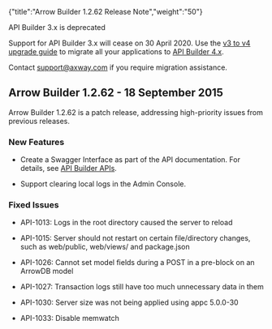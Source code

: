 {"title":"Arrow Builder 1.2.62 Release Note","weight":"50"}

API Builder 3.x is deprecated

Support for API Builder 3.x will cease on 30 April 2020. Use the [v3 to v4 upgrade guide](https://docs.axway.com/bundle/API_Builder_4x_allOS_en/page/api_builder_v3_to_v4_upgrade_guide.html) to migrate all your applications to [API Builder 4.x](https://docs.axway.com/bundle/API_Builder_4x_allOS_en/page/api_builder_getting_started_guide.html).

Contact [support@axway.com](mailto:support@axway.com) if you require migration assistance.

## Arrow Builder 1.2.62 - 18 September 2015

Arrow Builder 1.2.62 is a patch release, addressing high-priority issues from previous releases.

### New Features

* Create a Swagger Interface as part of the API documentation. For details, see [API Builder APIs](/docs/appc/Axway_API_Builder/API_Builder/API_Builder_Developer_Guide/API_Builder_APIs/).

* Support clearing local logs in the Admin Console.

### Fixed Issues

* API-1013: Logs in the root directory caused the server to reload

* API-1015: Server should not restart on certain file/directory changes, such as web/public, web/views/ and package.json

* API-1026: Cannot set model fields during a POST in a pre-block on an ArrowDB model

* API-1027: Transaction logs still have too much unnecessary data in them

* API-1030: Server size was not being applied using appc 5.0.0-30

* API-1033: Disable memwatch
